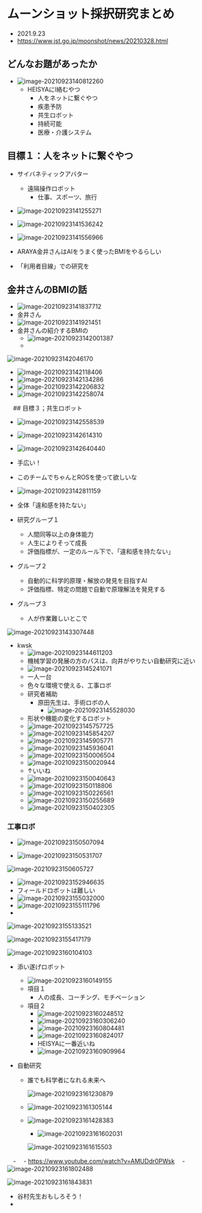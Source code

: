 # ムーンショット採択研究まとめ

- 2021.9.23
- https://www.jst.go.jp/moonshot/news/20210328.html



## どんなお題があったか

- ![image-20210923140812260](/Users/mukaishigeruharu/Documents/my_personal/moon_shot.assets/image-20210923140812260.png)
  - HEISYAにl絡むやつ
    - 人をネットに繋ぐやつ
    - 疾患予防
    - 共生ロボット
    - 持続可能
    - 医療・介護システム

## 目標１：人をネットに繋ぐやつ

- サイバネティックアバター
  - 遠隔操作ロボット
    - 仕事、スポーツ、旅行

- ![image-20210923141255271](/Users/mukaishigeruharu/Documents/my_personal/moon_shot.assets/image-20210923141255271.png)
- ![image-20210923141536242](/Users/mukaishigeruharu/Documents/my_personal/moon_shot.assets/image-20210923141536242.png)
- ![image-20210923141556966](/Users/mukaishigeruharu/Documents/my_personal/moon_shot.assets/image-20210923141556966.png)
- ARAYA金井さんはAIをうまく使ったBMIをやるらしい
- 「利用者目線」での研究を

## 金井さんのBMIの話

- ![image-20210923141837712](/Users/mukaishigeruharu/Documents/my_personal/moon_shot.assets/image-20210923141837712.png)
- 金井さん
- ![image-20210923141921451](/Users/mukaishigeruharu/Documents/my_personal/moon_shot.assets/image-20210923141921451.png)
- 金井さんの紹介するBMIの
  - ![image-20210923142001387](/Users/mukaishigeruharu/Documents/my_personal/moon_shot.assets/image-20210923142001387.png)
  - 

![image-20210923142046170](/Users/mukaishigeruharu/Documents/my_personal/moon_shot.assets/image-20210923142046170.png)

- ![image-20210923142118406](/Users/mukaishigeruharu/Documents/my_personal/moon_shot.assets/image-20210923142118406.png)
- ![image-20210923142134286](/Users/mukaishigeruharu/Documents/my_personal/moon_shot.assets/image-20210923142134286.png)
- ![image-20210923142206832](/Users/mukaishigeruharu/Documents/my_personal/moon_shot.assets/image-20210923142206832.png)
- ![image-20210923142258074](/Users/mukaishigeruharu/Documents/my_personal/moon_shot.assets/image-20210923142258074.png)



　## 目標３；共生ロボット

- ![image-20210923142558539](/Users/mukaishigeruharu/Documents/my_personal/moon_shot.assets/image-20210923142558539.png)
- ![image-20210923142614310](/Users/mukaishigeruharu/Documents/my_personal/moon_shot.assets/image-20210923142614310.png)
- ![image-20210923142640440](/Users/mukaishigeruharu/Documents/my_personal/moon_shot.assets/image-20210923142640440.png)

- 手広い！
- このチームでちゃんとROSを使って欲しいな
- ![image-20210923142811159](/Users/mukaishigeruharu/Documents/my_personal/moon_shot.assets/image-20210923142811159.png)
- 全体「違和感を持たない」
- 研究グループ１
  - 人間同等以上の身体能力
  - 人生によりそって成長
  - 評価指標が、一定のルール下で、「違和感を持たない」
- グループ２
  - 自動的に科学的原理・解放の発見を目指すAI
  - 評価指標、特定の問題で自動で原理解法を発見する
- グループ３
  - 人が作業難しいとこで



![image-20210923143307448](/Users/mukaishigeruharu/Documents/my_personal/moon_shot.assets/image-20210923143307448.png)

- kwsk
  - ![image-20210923144611203](/Users/mukaishigeruharu/Documents/my_personal/moon_shot.assets/image-20210923144611203.png)
  - 機械学習の発展の方のパスは、向井がやりたい自動研究に近い
  - ![image-20210923145241071](/Users/mukaishigeruharu/Documents/my_personal/moon_shot.assets/image-20210923145241071.png)
  - 一人一台
  - 色々な環境で使える、工事ロボ
  - 研究者補助
    - 原田先生は、手術ロボの人
      - ![image-20210923145528030](/Users/mukaishigeruharu/Documents/my_personal/moon_shot.assets/image-20210923145528030.png)
  - 形状や機能の変化するロボット
  - ![image-20210923145757725](/Users/mukaishigeruharu/Documents/my_personal/moon_shot.assets/image-20210923145757725.png)
  - ![image-20210923145854207](/Users/mukaishigeruharu/Documents/my_personal/moon_shot.assets/image-20210923145854207.png)
  - ![image-20210923145905771](/Users/mukaishigeruharu/Documents/my_personal/moon_shot.assets/image-20210923145905771.png)
  - ![image-20210923145936041](/Users/mukaishigeruharu/Documents/my_personal/moon_shot.assets/image-20210923145936041.png)
  - ![image-20210923150006504](/Users/mukaishigeruharu/Documents/my_personal/moon_shot.assets/image-20210923150006504.png)
  - ![image-20210923150020944](/Users/mukaishigeruharu/Documents/my_personal/moon_shot.assets/image-20210923150020944.png)
  - ↑いいね
  - ![image-20210923150040643](/Users/mukaishigeruharu/Documents/my_personal/moon_shot.assets/image-20210923150040643.png)
  - ![image-20210923150118806](/Users/mukaishigeruharu/Documents/my_personal/moon_shot.assets/image-20210923150118806.png)
  - ![image-20210923150226561](/Users/mukaishigeruharu/Documents/my_personal/moon_shot.assets/image-20210923150226561.png)
  - ![image-20210923150255689](/Users/mukaishigeruharu/Documents/my_personal/moon_shot.assets/image-20210923150255689.png)
  - ![image-20210923150402305](/Users/mukaishigeruharu/Documents/my_personal/moon_shot.assets/image-20210923150402305.png)

### 工事ロボ

- ![image-20210923150507094](/Users/mukaishigeruharu/Documents/my_personal/moon_shot.assets/image-20210923150507094.png)

- ![image-20210923150531707](/Users/mukaishigeruharu/Documents/my_personal/moon_shot.assets/image-20210923150531707.png)

![image-20210923150605727](/Users/mukaishigeruharu/Documents/my_personal/moon_shot.assets/image-20210923150605727.png)

- ![image-20210923152946635](/Users/mukaishigeruharu/Documents/my_personal/moon_shot.assets/image-20210923152946635.png)
- フィールドロボットは難しい
- ![image-20210923155032000](/Users/mukaishigeruharu/Documents/my_personal/moon_shot.assets/image-20210923155032000.png)
- ![image-20210923155111796](/Users/mukaishigeruharu/Documents/my_personal/moon_shot.assets/image-20210923155111796.png)
- 

![image-20210923155133521](/Users/mukaishigeruharu/Documents/my_personal/moon_shot.assets/image-20210923155133521.png)

![image-20210923155417179](/Users/mukaishigeruharu/Documents/my_personal/moon_shot.assets/image-20210923155417179.png)

![image-20210923160104103](/Users/mukaishigeruharu/Documents/my_personal/moon_shot.assets/image-20210923160104103.png)

- 添い遂げロボット
  - ![image-20210923160149155](/Users/mukaishigeruharu/Documents/my_personal/moon_shot.assets/image-20210923160149155.png)
  - 項目１
    - 人の成長、コーチング、モチベーション
  - 項目２
    - ![image-20210923160248512](/Users/mukaishigeruharu/Documents/my_personal/moon_shot.assets/image-20210923160248512.png)
    - ![image-20210923160306240](/Users/mukaishigeruharu/Documents/my_personal/moon_shot.assets/image-20210923160306240.png)
    - ![image-20210923160804481](/Users/mukaishigeruharu/Documents/my_personal/moon_shot.assets/image-20210923160804481.png)
    - ![image-20210923160824017](/Users/mukaishigeruharu/Documents/my_personal/moon_shot.assets/image-20210923160824017.png)
    - HEISYAに一番近いね
    - ![image-20210923160909964](/Users/mukaishigeruharu/Documents/my_personal/moon_shot.assets/image-20210923160909964.png)





- 自動研究

  - 誰でも科学者になれる未来へ

    ![image-20210923161230879](/Users/mukaishigeruharu/Documents/my_personal/moon_shot.assets/image-20210923161230879.png)

  - ![image-20210923161305144](/Users/mukaishigeruharu/Documents/my_personal/moon_shot.assets/image-20210923161305144.png)

  - ![image-20210923161428383](/Users/mukaishigeruharu/Documents/my_personal/moon_shot.assets/image-20210923161428383.png)

    - ![image-20210923161602031](/Users/mukaishigeruharu/Documents/my_personal/moon_shot.assets/image-20210923161602031.png)

    ![image-20210923161615503](/Users/mukaishigeruharu/Documents/my_personal/moon_shot.assets/image-20210923161615503.png)

　- 
　- https://www.youtube.com/watch?v=AMUDdr0PWsk
　- ![image-20210923161802488](/Users/mukaishigeruharu/Documents/my_personal/moon_shot.assets/image-20210923161802488.png)

![image-20210923161843831](/Users/mukaishigeruharu/Documents/my_personal/moon_shot.assets/image-20210923161843831.png)

- 谷村先生おもしろそう！
- 
